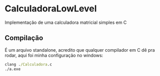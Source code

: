 # CalculadoraLowLevel
Implementação de uma calculadora matricial simples em C

## Compilação
É um arquivo standalone, acredito que qualquer compilador em C dê pra rodar, aqui foi minha configuração no windows:
```cmd
clang ./Calculadora.c
./a.exe
```

